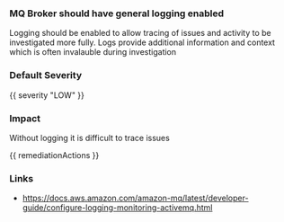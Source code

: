 
### MQ Broker should have general logging enabled

Logging should be enabled to allow tracing of issues and activity to be investigated more fully. Logs provide additional information and context which is often invalauble during investigation

### Default Severity
{{ severity "LOW" }}

### Impact
Without logging it is difficult to trace issues

<!-- DO NOT CHANGE -->
{{ remediationActions }}

### Links
- https://docs.aws.amazon.com/amazon-mq/latest/developer-guide/configure-logging-monitoring-activemq.html
        